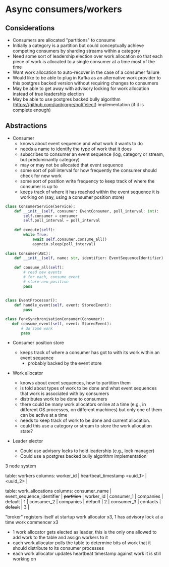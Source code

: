 # Async consumers/workers

## Considerations
* Consumers are allocated "partitions" to consume
* Initially a category is a partition but could conceptually achieve competing 
  consumers by sharding streams within a category
* Need some sort of leadership election over work allocation so that each piece
  of work is allocated to a single consumer at a time most of the time
* Want work allocation to auto-recover in the case of a consumer failure
* Would like to be able to plug in Kafka as an alternative work provider to this
  postgres backed version without requiring changes to consumers
* May be able to get away with advisory locking for work allocation instead of
  true leadership election
* May be able to use postgres backed bully algorithm 
  (https://github.com/janbjorge/notifelect) implementation (if it is complete 
  enough)

## Abstractions

* Consumer
  * knows about event sequence and what work it wants to do 
  * needs a name to identify the type of work that it does
  * subscribes to consumer an event sequence (log, category or stream, but predominantly 
    category)
  * may or may not be allocated that event sequence
  * some sort of poll interval for how frequently the consumer should check for 
    new work
  * some sort of position write frequency to keep track of where the consumer 
    is up to
  * keeps track of where it has reached within the event sequence it is working 
    on (say, using a consumer position store)

```python
class ConsumerService(Service):
    def __init__(self, consumer: EventConsumer, poll_interval: int):
        self.consumer = consumer
        self.poll_interval = poll_interval
        
    def execute(self):
        while True:
            await self.consumer.consume_all()
            asyncio.sleep(poll_interval)
            
class Consumer(ABC):
    def __init__(self, name: str, identifier: EventSequenceIdentifier):
    
    def consume_all(self):
        # read new events
        # for each, consume_event
        # store new position
        pass
        
    
class EventProcessor():
    def handle_event(self, event: StoredEvent):
        pass

class FenxSynchronisationConsumer(Consumer):
   def consume_event(self, event: StoredEvent):
       # do some work
       pass
```


* Consumer position store
  * keeps track of where a consumer has got to with its work within an event 
    sequence
    * probably backed by the event store

* Work allocator
  * knows about event sequences, how to partition them
  * is told about types of work to be done and what event sequences that work 
    is associated with by consumers
  * distributes work to be done to consumers
  * there could be many work allocators online at a time (e.g., in different OS 
    processes, on different machines) but only one of them can be active at a 
    time
  * needs to keep track of work to be done and current allocation.
  * could this use a category or stream to store the work allocation state?

* Leader elector
  * Could use advisory locks to hold leadership (e.g., lock manager)
  * Could use a postgres backed bully algorithm implementation

3 node system

table: workers
columns: worker_id | heartbeat_timestamp
         <uuid_1>  | <timestamp>
         <uuid_2>  | <timestamp>

table: work_allocations
columns: consumer_name | event_sequence_identifier | ~~partition~~ | worker_id |
         consumer_1    | companies                 | ~~default~~   | 1         |
         consumer_2    | companies                 | ~~default~~   | 2         |
         consumer_3    | contacts                  | ~~default~~   | 3         |

"broker"
registers itself at startup
work allocator x3, 1 has advisory lock at a time
work commencer x3

* 1 work allocator gets elected as leader, this is the only one allowed to add work to the table and assign workers to it
* each work allocator polls the table to determine bits of work that it should distribute to its consumer processes
* each work allocator updates heartbeat timestamp against work it is still working on